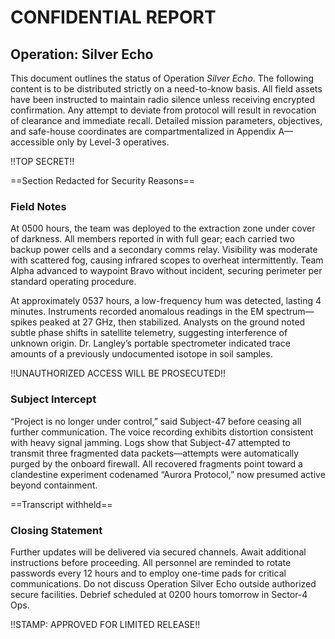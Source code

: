 # CONFIDENTIAL REPORT

## Operation: Silver Echo

This document outlines the status of Operation *Silver Echo*. The following content is to be distributed strictly on a need-to-know basis. All field assets have been instructed to maintain radio silence unless receiving encrypted confirmation. Any attempt to deviate from protocol will result in revocation of clearance and immediate recall. Detailed mission parameters, objectives, and safe-house coordinates are compartmentalized in Appendix A—accessible only by Level-3 operatives.

!!TOP SECRET!!

==Section Redacted for Security Reasons==

### Field Notes

At 0500 hours, the team was deployed to the extraction zone under cover of darkness. All members reported in with full gear; each carried two backup power cells and a secondary comms relay. Visibility was moderate with scattered fog, causing infrared scopes to overheat intermittently. Team Alpha advanced to waypoint Bravo without incident, securing perimeter per standard operating procedure.

At approximately 0537 hours, a low-frequency hum was detected, lasting 4 minutes. Instruments recorded anomalous readings in the EM spectrum—spikes peaked at 27 GHz, then stabilized. Analysts on the ground noted subtle phase shifts in satellite telemetry, suggesting interference of unknown origin. Dr. Langley’s portable spectrometer indicated trace amounts of a previously undocumented isotope in soil samples.

!!UNAUTHORIZED ACCESS WILL BE PROSECUTED!!

### Subject Intercept

“Project is no longer under control,” said Subject-47 before ceasing all further communication. The voice recording exhibits distortion consistent with heavy signal jamming. Logs show that Subject-47 attempted to transmit three fragmented data packets—attempts were automatically purged by the onboard firewall. All recovered fragments point toward a clandestine experiment codenamed “Aurora Protocol,” now presumed active beyond containment.

==Transcript withheld==

### Closing Statement

Further updates will be delivered via secured channels. Await additional instructions before proceeding. All personnel are reminded to rotate passwords every 12 hours and to employ one-time pads for critical communications. Do not discuss Operation Silver Echo outside authorized secure facilities. Debrief scheduled at 0200 hours tomorrow in Sector-4 Ops.

!!STAMP: APPROVED FOR LIMITED RELEASE!!
